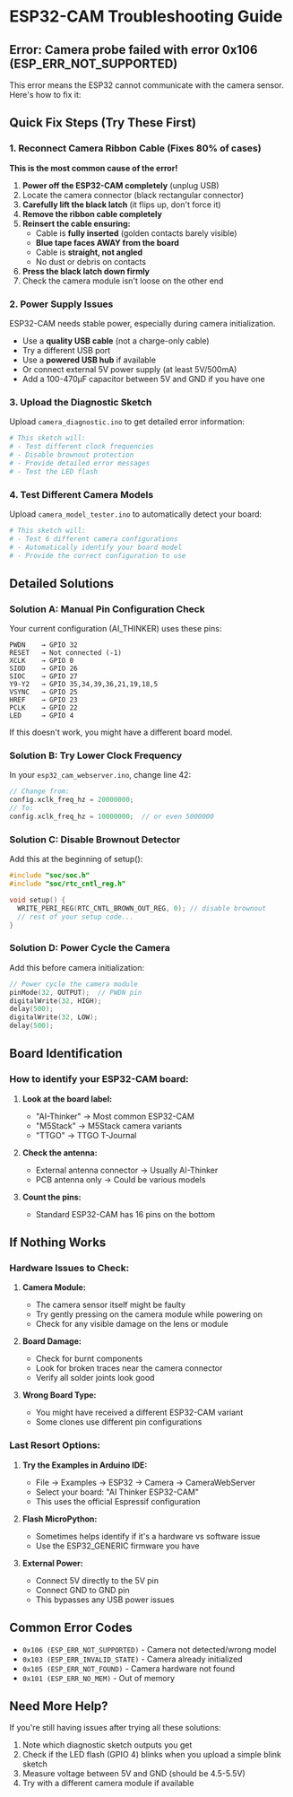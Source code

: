 # ESP32-CAM Troubleshooting Guide

## Error: Camera probe failed with error 0x106 (ESP_ERR_NOT_SUPPORTED)

This error means the ESP32 cannot communicate with the camera sensor. Here's how to fix it:

## Quick Fix Steps (Try These First)

### 1. **Reconnect Camera Ribbon Cable** (Fixes 80% of cases)
**This is the most common cause of the error!**

1. **Power off the ESP32-CAM completely** (unplug USB)
2. Locate the camera connector (black rectangular connector)
3. **Carefully lift the black latch** (it flips up, don't force it)
4. **Remove the ribbon cable completely**
5. **Reinsert the cable ensuring:**
   - Cable is **fully inserted** (golden contacts barely visible)
   - **Blue tape faces AWAY from the board**
   - Cable is **straight, not angled**
   - No dust or debris on contacts
6. **Press the black latch down firmly**
7. Check the camera module isn't loose on the other end

### 2. **Power Supply Issues**
ESP32-CAM needs stable power, especially during camera initialization.

- Use a **quality USB cable** (not a charge-only cable)
- Try a different USB port
- Use a **powered USB hub** if available
- Or connect external 5V power supply (at least 5V/500mA)
- Add a 100-470µF capacitor between 5V and GND if you have one

### 3. **Upload the Diagnostic Sketch**
Upload `camera_diagnostic.ino` to get detailed error information:
```bash
# This sketch will:
# - Test different clock frequencies
# - Disable brownout protection
# - Provide detailed error messages
# - Test the LED flash
```

### 4. **Test Different Camera Models**
Upload `camera_model_tester.ino` to automatically detect your board:
```bash
# This sketch will:
# - Test 6 different camera configurations
# - Automatically identify your board model
# - Provide the correct configuration to use
```

## Detailed Solutions

### Solution A: Manual Pin Configuration Check

Your current configuration (AI_THINKER) uses these pins:
```
PWDN    → GPIO 32
RESET   → Not connected (-1)
XCLK    → GPIO 0
SIOD    → GPIO 26
SIOC    → GPIO 27
Y9-Y2   → GPIO 35,34,39,36,21,19,18,5
VSYNC   → GPIO 25
HREF    → GPIO 23
PCLK    → GPIO 22
LED     → GPIO 4
```

If this doesn't work, you might have a different board model.

### Solution B: Try Lower Clock Frequency

In your `esp32_cam_webserver.ino`, change line 42:
```cpp
// Change from:
config.xclk_freq_hz = 20000000;
// To:
config.xclk_freq_hz = 10000000;  // or even 5000000
```

### Solution C: Disable Brownout Detector

Add this at the beginning of setup():
```cpp
#include "soc/soc.h"
#include "soc/rtc_cntl_reg.h"

void setup() {
  WRITE_PERI_REG(RTC_CNTL_BROWN_OUT_REG, 0); // disable brownout
  // rest of your setup code...
}
```

### Solution D: Power Cycle the Camera

Add this before camera initialization:
```cpp
// Power cycle the camera module
pinMode(32, OUTPUT);  // PWDN pin
digitalWrite(32, HIGH);
delay(500);
digitalWrite(32, LOW);
delay(500);
```

## Board Identification

### How to identify your ESP32-CAM board:

1. **Look at the board label:**
   - "AI-Thinker" → Most common ESP32-CAM
   - "M5Stack" → M5Stack camera variants
   - "TTGO" → TTGO T-Journal

2. **Check the antenna:**
   - External antenna connector → Usually AI-Thinker
   - PCB antenna only → Could be various models

3. **Count the pins:**
   - Standard ESP32-CAM has 16 pins on the bottom

## If Nothing Works

### Hardware Issues to Check:

1. **Camera Module:**
   - The camera sensor itself might be faulty
   - Try gently pressing on the camera module while powering on
   - Check for any visible damage on the lens or module

2. **Board Damage:**
   - Check for burnt components
   - Look for broken traces near the camera connector
   - Verify all solder joints look good

3. **Wrong Board Type:**
   - You might have received a different ESP32-CAM variant
   - Some clones use different pin configurations

### Last Resort Options:

1. **Try the Examples in Arduino IDE:**
   - File → Examples → ESP32 → Camera → CameraWebServer
   - Select your board: "AI Thinker ESP32-CAM"
   - This uses the official Espressif configuration

2. **Flash MicroPython:**
   - Sometimes helps identify if it's a hardware vs software issue
   - Use the ESP32_GENERIC firmware you have

3. **External Power:**
   - Connect 5V directly to the 5V pin
   - Connect GND to GND pin
   - This bypasses any USB power issues

## Common Error Codes

- `0x106 (ESP_ERR_NOT_SUPPORTED)` - Camera not detected/wrong model
- `0x103 (ESP_ERR_INVALID_STATE)` - Camera already initialized
- `0x105 (ESP_ERR_NOT_FOUND)` - Camera hardware not found
- `0x101 (ESP_ERR_NO_MEM)` - Out of memory

## Need More Help?

If you're still having issues after trying all these solutions:
1. Note which diagnostic sketch outputs you get
2. Check if the LED flash (GPIO 4) blinks when you upload a simple blink sketch
3. Measure voltage between 5V and GND (should be 4.5-5.5V)
4. Try with a different camera module if available 
